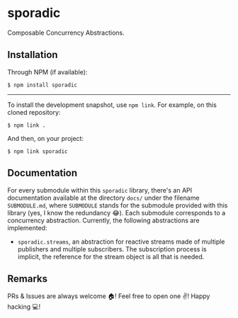 # sporadic

Composable Concurrency Abstractions.

## Installation

Through NPM (if available):

```shell
$ npm install sporadic
```

---

To install the development snapshot, use `npm link`.
For example, on this cloned repository:

```shell
$ npm link .
```

And then, on your project:

```shell
$ npm link sporadic
```

## Documentation

For every submodule within this `sporadic` library, there's an API documentation
available at the directory `docs/` under the filename `SUBMODULE.md`, where
`SUBMODULE` stands for the submodule provided with this library (yes, I know the
redundancy :joy:). Each submodule corresponds to a concurrency abstraction.
Currently, the following abstractions are implemented:

- `sporadic.streams`, an abstraction for reactive streams made of multiple
  publishers and multiple subscribers. The subscription process is implicit,
  the reference for the stream object is all that is needed.


## Remarks

PRs & Issues are always welcome :house:! Feel free to open one :v:!
Happy hacking :computer:!
